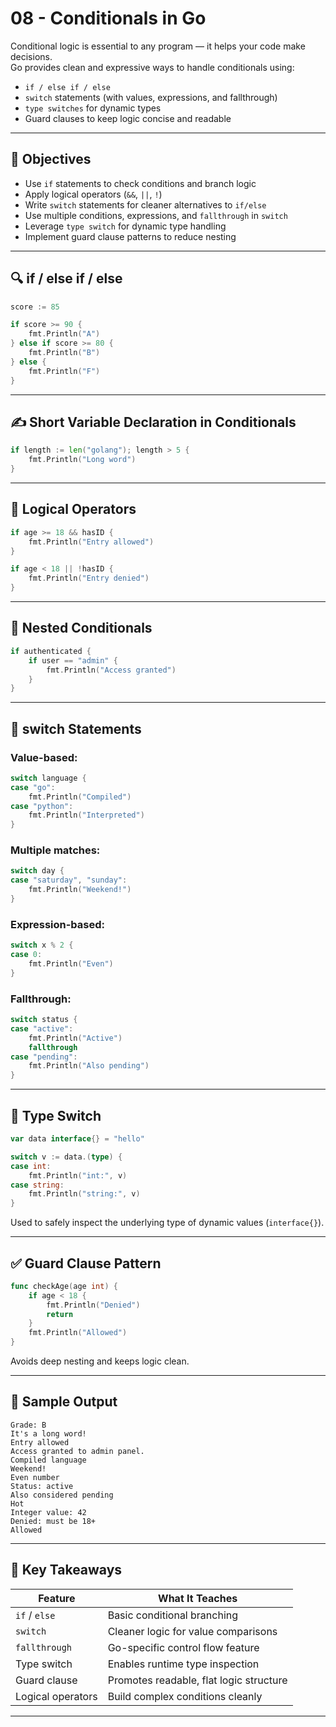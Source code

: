 # 08 - Conditionals in Go

Conditional logic is essential to any program — it helps your code make decisions.  
Go provides clean and expressive ways to handle conditionals using:

- `if / else if / else`
- `switch` statements (with values, expressions, and fallthrough)
- `type switches` for dynamic types
- Guard clauses to keep logic concise and readable

---

## 🎯 Objectives

- Use `if` statements to check conditions and branch logic
- Apply logical operators (`&&`, `||`, `!`)
- Write `switch` statements for cleaner alternatives to `if/else`
- Use multiple conditions, expressions, and `fallthrough` in `switch`
- Leverage `type switch` for dynamic type handling
- Implement guard clause patterns to reduce nesting

---

## 🔍 if / else if / else

```go
score := 85

if score >= 90 {
    fmt.Println("A")
} else if score >= 80 {
    fmt.Println("B")
} else {
    fmt.Println("F")
}
```

---

## ✍️ Short Variable Declaration in Conditionals

```go
if length := len("golang"); length > 5 {
    fmt.Println("Long word")
}
```

---

## 🔗 Logical Operators

```go
if age >= 18 && hasID {
    fmt.Println("Entry allowed")
}

if age < 18 || !hasID {
    fmt.Println("Entry denied")
}
```

---

## 🔄 Nested Conditionals

```go
if authenticated {
    if user == "admin" {
        fmt.Println("Access granted")
    }
}
```

---

## 🔀 switch Statements

### Value-based:

```go
switch language {
case "go":
    fmt.Println("Compiled")
case "python":
    fmt.Println("Interpreted")
}
```

### Multiple matches:

```go
switch day {
case "saturday", "sunday":
    fmt.Println("Weekend!")
}
```

### Expression-based:

```go
switch x % 2 {
case 0:
    fmt.Println("Even")
}
```

### Fallthrough:

```go
switch status {
case "active":
    fmt.Println("Active")
    fallthrough
case "pending":
    fmt.Println("Also pending")
}
```

---

## 🧠 Type Switch

```go
var data interface{} = "hello"

switch v := data.(type) {
case int:
    fmt.Println("int:", v)
case string:
    fmt.Println("string:", v)
}
```

Used to safely inspect the underlying type of dynamic values (`interface{}`).

---

## ✅ Guard Clause Pattern

```go
func checkAge(age int) {
    if age < 18 {
        fmt.Println("Denied")
        return
    }
    fmt.Println("Allowed")
}
```

Avoids deep nesting and keeps logic clean.

---

## 📌 Sample Output

```
Grade: B
It's a long word!
Entry allowed
Access granted to admin panel.
Compiled language
Weekend!
Even number
Status: active
Also considered pending
Hot
Integer value: 42
Denied: must be 18+
Allowed
```

---

## 🧠 Key Takeaways

| Feature | What It Teaches |
|---------|-----------------|
| `if` / `else` | Basic conditional branching |
| `switch` | Cleaner logic for value comparisons |
| `fallthrough` | Go-specific control flow feature |
| Type switch | Enables runtime type inspection |
| Guard clause | Promotes readable, flat logic structure |
| Logical operators | Build complex conditions cleanly |

---